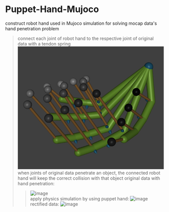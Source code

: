 # Puppet-Hand-Mujoco
construct robot hand used in Mujoco simulation for solving mocap data's hand penetration problem  
>  connect each joint of robot hand to the respective joint of original data with a tendon spring  
>  ![image](https://github.com/Hongboooooo/Puppet-Hand-Mujoco/blob/main/puppet%20hand%20with%20tendon.png)  
>  when joints of original data penetrate an object, the connected robot hand will keep the correct collision with that object
>  original data with hand penetration:
>> ![image](https://github.com/Hongboooooo/Puppet-Hand-Mujoco/blob/main/S40T082front.gif)  
>  apply physics simulation by using puppet hand:
>> ![image](https://github.com/Hongboooooo/Puppet-Hand-Mujoco/blob/main/S40T082.gif)
>  rectified data:
>> ![image](https://github.com/Hongboooooo/Puppet-Hand-Mujoco/blob/main/S40T082back.gif)
